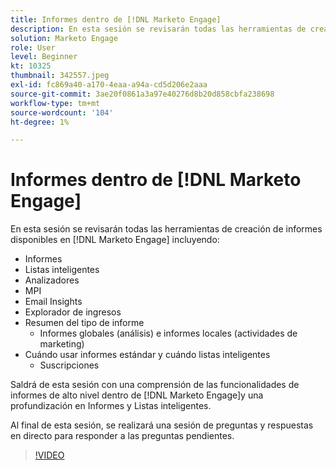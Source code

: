 ```yaml
---
title: Informes dentro de [!DNL Marketo Engage]
description: En esta sesión se revisarán todas las herramientas de creación de informes disponibles en [!DNL Marketo Engage] incluyendo Informes Analizadores de listas inteligentes Información de correo electrónico MPI
solution: Marketo Engage
role: User
level: Beginner
kt: 10325
thumbnail: 342557.jpeg
exl-id: fc869a40-a170-4eaa-a94a-cd5d206e2aaa
source-git-commit: 3ae20f0861a3a97e40276d8b20d858cbfa238698
workflow-type: tm+mt
source-wordcount: '104'
ht-degree: 1%

---
```


# Informes dentro de [!DNL Marketo Engage]

En esta sesión se revisarán todas las herramientas de creación de informes disponibles en [!DNL Marketo Engage] incluyendo:

* Informes
* Listas inteligentes
* Analizadores
* MPI
* Email Insights
* Explorador de ingresos
* Resumen del tipo de informe
   * Informes globales (análisis) e informes locales (actividades de marketing)
* Cuándo usar informes estándar y cuándo listas inteligentes
   * Suscripciones

Saldrá de esta sesión con una comprensión de las funcionalidades de informes de alto nivel dentro de [!DNL Marketo Engage]y una profundización en Informes y Listas inteligentes.

Al final de esta sesión, se realizará una sesión de preguntas y respuestas en directo para responder a las preguntas pendientes.

>[!VIDEO](https://video.tv.adobe.com/v/342557/?quality=12&learn=on)
